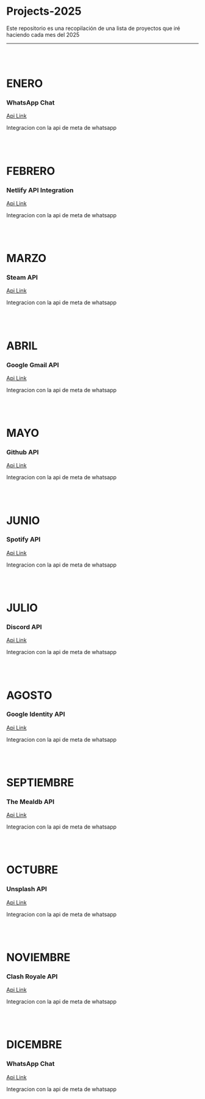 # Projects-2025
Este repositorio es una recopilación de una lista de proyectos que iré haciendo cada mes del 2025
<hr>

<br><br>

# ENERO
### WhatsApp Chat
[Api Link](https://developers.facebook.com/apps)
<p>
    Integracion con la api de meta de whatsapp
</p>

<br><br>

# FEBRERO
### Netlify API Integration
[Api Link](https://docs.netlify.com/api/get-started/)
<p>
    Integracion con la api de meta de whatsapp
</p>

<br><br>

# MARZO
### Steam API
[Api Link](https://steamcommunity.com/dev?l=spanish)
<p>
    Integracion con la api de meta de whatsapp
</p>

<br><br>

# ABRIL
### Google Gmail API
[Api Link](https://developers.google.com/workspace?hl=es-419)
<p>
    Integracion con la api de meta de whatsapp
</p>

<br><br>

# MAYO
### Github API
[Api Link](https://developer.spotify.com/documentation/web-api)
<p>
    Integracion con la api de meta de whatsapp
</p>

<br><br>

# JUNIO
### Spotify API
[Api Link](https://developer.spotify.com/documentation/web-api)
<p>
    Integracion con la api de meta de whatsapp
</p>

<br><br>

# JULIO
### Discord API
[Api Link](https://discord.com/developers/applications)
<p>
    Integracion con la api de meta de whatsapp
</p>

<br><br>

# AGOSTO
### Google Identity API
[Api Link](https://developers.google.com/identity?hl=es-419)
<p>
    Integracion con la api de meta de whatsapp
</p>

<br><br>

# SEPTIEMBRE
### The Mealdb API
[Api Link](https://www.themealdb.com)
<p>
    Integracion con la api de meta de whatsapp
</p>

<br><br>

# OCTUBRE
### Unsplash API
[Api Link](https://unsplash.com/developers)
<p>
    Integracion con la api de meta de whatsapp
</p>

<br><br>

# NOVIEMBRE
### Clash Royale API
[Api Link](https://developer.clashroyale.com/#/)
<p>
    Integracion con la api de meta de whatsapp
</p>

<br><br>

# DICEMBRE
### WhatsApp Chat
[Api Link](https://sv443.net/jokeapi/v2/?ref=apilist.fun)
<p>
    Integracion con la api de meta de whatsapp
</p>
